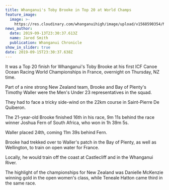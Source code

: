 ```yaml
---
title: Whanganui's Toby Brooke in Top 20 at World Champs
feature_image:
  image: >-
    https://res.cloudinary.com/whanganuihigh/image/upload/v1568590354/News/Toby_Brooke.Chron_14.9.19_top_20_world_champs.jpg
news_author:
  date: 2019-09-13T23:30:37.613Z
  name: Jared Smith
  publication: Whanganui Chronicle
show_in_slider: true
date: 2019-09-15T23:30:37.638Z
---
```

It was a Top 20 finish for Whanganui's Toby Brooke at his first ICF Canoe Ocean Racing World Championships in France, overnight on Thursday, NZ time.

Part of a nine strong New Zealand team, Brooke and Bay of Plenty's Timothy Waller were the Men's Under 23 representatives in the squad.

They had to face a tricky side-wind on the 22km course in Saint-Pierre De Quiberon.

The 21-year-old Brooke finished 16th in his race, 9m 11s behind the race winner Joshua Fern of South Africa, who won in 1h 39m 5s.

Waller placed 24th, coming 11m 39s behind Fern.

Brooke had trekked over to Waller's patch in the Bay of Plenty, as well as Wellington, to train on open water for France.

Locally, he would train off the coast at Castlecliff and in the Whanganui River.

The highlight of the championships for New Zealand was Danielle McKenzie winning gold in the open women's class, while Teneale Hatton came third in the same race.
